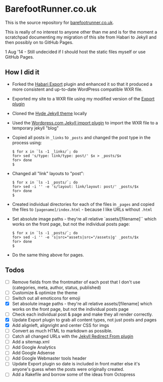 # BarefootRunner.co.uk

This is the source repository for [barefootrunner.co.uk](http://barefootrunner.co.uk).

This is really of no interest to anyone other than me and is for the moment a scratchpad documenting my migration of this site from Habari to Jekyll and then possibly on to GitHub Pages.

1 Aug '14 - Still undecided if I should host the static files myself or use GitHub Pages.

## How I did it
- Forked the [Habari Export](https://github.com/habari-extras/export) plugin and enhanced it so that it produced a more consistent and up-to-date WordPress compatible WXR file.
- Exported my site to a WXR file using my modified version of the [Export plugin](https://github.com/lildude/export)
- Cloned the [Hyde Jekyll theme](https://github.com/poole/hyde) locally
- Used the [Wordpress.com Jekyll import plugin](http://import.jekyllrb.com/docs/wordpressdotcom/) to import the WXR file to a temporary jekyll "blog"
- Copied all posts in `_links` to `_posts` and changed the post type in the process using:

  ```
  $ for x in `ls -1 _links/`; do
  for> sed 's/type: link/type: post/' $x > _posts/$x
  for> done
  $
  ```

- Changed all "link" layouts to "post":

  ```
  $ for x in `ls -1 _posts/`; do
  for> sed -i '' -e 's/layout: link/layout: post/' _posts/$x
  for> done
  $
  ```

- Created individual directories for each of the files in `_pages` and copied the files to `[pagename]/index.html` - because I like URLs without `.html`
- Set absolute image paths - they're all relative `assets/[filename]`` which works on the front page, but not the individual posts page:

  ```
  $ for x in `ls -1 _posts/`; do
  for> sed -i '' -e 's|src="assets|src="/assets|g' _posts/$x
  for> done
  $
  ```

- Do the same thing above for pages.

## Todos

- [ ] Remove fields from the frontmatter of each post that I don't use (categories, meta, author, status, published)
- [ ] Customize & optimize the theme
- [ ] Switch out all emoticons for emoji
- [x] Set absolute image paths - they're all relative assets/[filename] which works on the front page, but not the individual posts page
- [ ] Check each individual post & page and make they all render correctly.
- [x] Update Export plugin to grab all content types, not just posts and pages
- [x] Add alignleft, alignright and center CSS for imgs
- [ ] Convert as much HTML to markdown as possible.
- [ ] Catch all changed URLs with the [Jekyll Redirect From plugin](https://github.com/jekyll/jekyll-redirect-from/)
- [ ] Add a sitemap.xml
- [ ] Add Google Analytics
- [ ] Add Google Adsense
- [ ] Add Google Webmaster tools header
- [ ] Update Export plugin so date is included in front matter else it's anyone's guess when the posts were originally created.
- [ ] Add a Rakefile and borrow some of the ideas from Octopress
